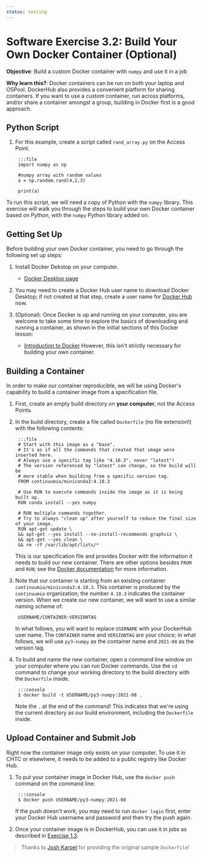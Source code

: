 ```yaml
---
status: testing
---
```


<style type="text/css"> pre em { font-style: normal; background-color: yellow; } pre strong { font-style: normal; font-weight: bold; color: #008; } </style>

Software Exercise 3.2: Build Your Own Docker Container (Optional)
====================================

**Objective**: Build a custom Docker container with `numpy` and use it in a job

**Why learn this?**: Docker containers can be run on both your laptop and OSPool. DockerHub
also provides a convenient platform for sharing containers. If you want to use a custom 
container, run across platforms, and/or share a container amongst a group, building in 
Docker first is a good approach. 

Python Script
-------------------

1. For this example, create a script called `rand_array.py` on the Access Point. 

		:::file
		import numpy as np

		#numpy array with random values
		a = np.random.rand(4,2,3)

		print(a)

To run this script, we will need a copy of Python with the `numpy` library. 
This exercise will walk you through the steps to build your own Docker container 
based on Python, with the `numpy` Python library added on. 

Getting Set Up
--------------

Before building your own Docker container, you need to go through the following 
set up steps: 

1. Install Docker Dekstop on your computer. 
	* [Docker Desktop page](https://www.docker.com/products/docker-desktop)

2. You may need to create a Docker Hub user name to download Docker Desktop; if not 
created at that step, create a user name for [Docker Hub](https://hub.docker.com/) now.

3. (Optional): Once Docker is up and running on your computer, you are welcome to take 
some time to explore the basics of downloading and running a container, as shown in 
the initial sections of this Docker lesson:
	* [Introduction to Docker](https://carpentries-incubator.github.io/docker-introduction/)
	However, this isn't strictly necessary for building your own container. 

Building a Container
--------------------

In order to make our container reproducible, we will be using Docker's capability 
to build a container image from a specification file.  

1. First, create an empty build directory on **your computer**, not the Access Points. 

1. In the build directory, create a file called `Dockerfile` (no file extension!) with 
the following contents: 

		:::file
		# Start with this image as a "base".
		# It's as if all the commands that created that image were inserted here.
		# Always use a specific tag like "4.10.3", never "latest"!
		# The version referenced by "latest" can change, so the build will be 
		# more stable when building from a specific version tag. 
		FROM continuumio/miniconda3:4.10.3

		# Use RUN to execute commands inside the image as it is being built up.
		RUN conda install --yes numpy

		# RUN multiple commands together.
		# Try to always "clean up" after yourself to reduce the final size of your image.
		RUN apt-get update \
 		&& apt-get --yes install --no-install-recommends graphviz \
 		&& apt-get --yes clean \
 		&& rm -rf /var/lib/apt/lists/*

	This is our specification file and provides Docker with the information it needs 
	to build our new container. There are other options besides `FROM` and `RUN`; see 
	the [Docker documentation](https://docs.docker.com/engine/reference/builder/) for more information. 

1. Note that our container is starting from an existing container 
`continuumio/miniconda3:4.10.3`. This container is produced by the `continuumio` 
organization; the number `4.10.3` indicates the container version. When we create our 
new container, we will want to use a similar naming scheme of: 

		USERNAME/CONTAINER:VERSIONTAG

	In what follows, you will want to replace `USERNAME` with your DockerHub user name. 
	The `CONTAINER` name and `VERSIONTAG` are your choice; in what follows, we will 
	use `py3-numpy` as the container name and `2021-08` as the version tag. 

1. To build and name the new container, open a command line window on your computer 
where you can run Docker commands. Use the `cd` command to change your working directory 
to the build directory with the `Dockerfile` inside. 

		:::console
		$ docker build -t USERNAME/py3-numpy:2021-08 .
		
	Note the `.` at the end of the command! This indicates that we're using the current 
	directory as our build environment, including the `Dockerfile` inside. 

Upload Container and Submit Job
-------------------------------

Right now the container image only exists on your computer. To use it in CHTC or 
elsewhere, it needs to be added to a public registry like Docker Hub. 

1. To put your container image in Docker Hub, use the `docker push` command on the 
command line:

		:::console
		$ docker push USERNAME/py3-numpy:2021-08

	If the push doesn't work, you may need to run `docker login` first, enter your 
	Docker Hub username and password and then try the push again. 

1. Once your container image is in DockerHub, you can use it in jobs as described 
in [Exercise 1.3](../part1-ex3-docker-jobs). 

> Thanks to [Josh Karpel](https://github.com/JoshKarpel/osg-school-example-dockerfile) for 
providing the original sample `Dockerfile`!
